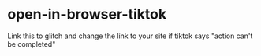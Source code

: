 # open-in-browser-tiktok
Link this to glitch and change the link to your site if tiktok says "action can't be completed"
